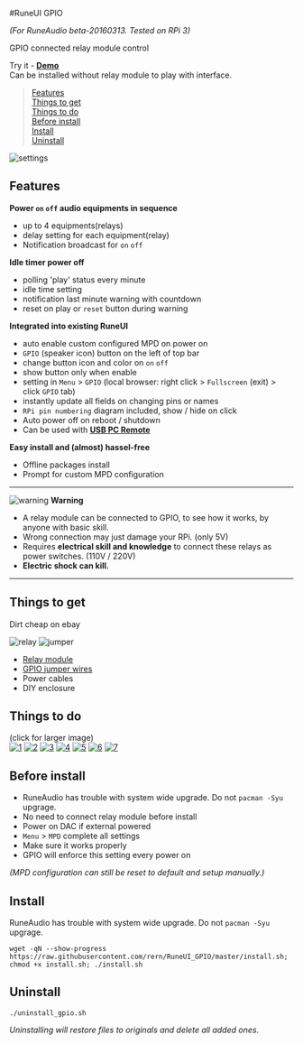 #RuneUI GPIO

_(For RuneAudio beta-20160313. Tested on RPi 3)_

GPIO connected relay module control  

Try it - [**Demo**](https://rern.github.io/RuneUI_GPIO/)  
Can be installed without relay module to play with interface.  

>[Features](#features)  
>[Things to get](#things-to-get)  
>[Things to do](#things-to-do)  
>[Before install](#before-install)  
>[Install](#install)  
>[Uninstall](#uninstall)  

![settings](https://github.com/rern/RuneUI_GPIO/blob/master/_repo/gpio.gif)  

Features
---

**Power `on` `off` audio equipments in sequence**
- up to 4 equipments(relays)
- delay setting for each equipment(relay)
- Notification broadcast for `on` `off`

**Idle timer power off**
- polling 'play' status every minute
- idle time setting
- notification last minute warning with countdown
- reset on play or `reset` button during warning

**Integrated into existing RuneUI**
- auto enable custom configured MPD on power on
- `GPIO` (speaker icon) button on the left of top bar
- change button icon and color on `on` `off`
- show button only when enable
- setting in `Menu` > `GPIO` (local browser: right click > `Fullscreen` (exit) > click `GPIO` tab)
- instantly update all fields on changing pins or names
- `RPi pin numbering` diagram included, show / hide on click
- Auto power off on reboot / shutdown
- Can be used with [**USB PC Remote**](https://github.com/rern/Rune_USB_PC_Remote)

**Easy install and (almost) hassel-free**
- Offline packages install
- Prompt for custom MPD configuration  

<hr>

![warning](https://github.com/rern/RuneUI_GPIO/blob/master/_repo/warning_el.png) **Warning**
- A relay module can be connected to GPIO, to see how it works, by anyone with basic skill.  
- Wrong connection may just damage your RPi. (only 5V)  
- Requires **electrical skill and knowledge** to connect these relays as power switches. (110V / 220V)  
- **Electric shock can kill.**  

<hr>

Things to get
---
Dirt cheap on ebay

![relay](https://github.com/rern/RuneUI_GPIO/blob/master/_repo/relay.jpg)
![jumper](https://github.com/rern/RuneUI_GPIO/blob/master/_repo/jumper.jpg)

- [Relay module](http://www.ebay.com/sch/i.html?_sacat=0&_nkw=4+channel+relay+module&_frs=1)
- [GPIO jumper wires](http://www.ebay.com/sch/i.html?_from=R40&_trksid=p2047675.m570.l1313.TR0.TRC0.H0.X10pcs+2pin+jumper.TRS0&_nkw=10pcs+2pin+jumper&_sacat=0)
- Power cables
- DIY enclosure

Things to do
---
(click for larger image)  
[![1](https://github.com/rern/RuneUI_GPIO/blob/master/_repo/GPIOs/1.jpg)](https://github.com/rern/RuneUI_GPIO/blob/master/_repo/1.jpg?raw=1)
[![2](https://github.com/rern/RuneUI_GPIO/blob/master/_repo/GPIOs/2.jpg)](https://github.com/rern/RuneUI_GPIO/blob/master/_repo/2.jpg?raw=1)
[![3](https://github.com/rern/RuneUI_GPIO/blob/master/_repo/GPIOs/3.jpg)](https://github.com/rern/RuneUI_GPIO/blob/master/_repo/3.jpg?raw=1)
[![4](https://github.com/rern/RuneUI_GPIO/blob/master/_repo/GPIOs/4.jpg)](https://github.com/rern/RuneUI_GPIO/blob/master/_repo/4.jpg?raw=1)
[![5](https://github.com/rern/RuneUI_GPIO/blob/master/_repo/GPIOs/5.jpg)](https://github.com/rern/RuneUI_GPIO/blob/master/_repo/5.jpg?raw=1)
[![6](https://github.com/rern/RuneUI_GPIO/blob/master/_repo/GPIOs/6.jpg)](https://github.com/rern/RuneUI_GPIO/blob/master/_repo/6.jpg?raw=1)
[![7](https://github.com/rern/RuneUI_GPIO/blob/master/_repo/GPIOs/7.jpg)](https://github.com/rern/RuneUI_GPIO/blob/master/_repo/7.jpg?raw=1)

Before install
---
- RuneAudio has trouble with system wide upgrade. Do not `pacman -Syu` upgrage. 
- No need to connect relay module before install
- Power on DAC if external powered
- `Menu` > `MPD` complete all settings
- Make sure it works properly
- GPIO will enforce this setting every power on

_(MPD configuration can still be reset to default and setup manually.)_

Install
---
RuneAudio has trouble with system wide upgrade. Do not `pacman -Syu` upgrage.
```
wget -qN --show-progress https://raw.githubusercontent.com/rern/RuneUI_GPIO/master/install.sh; chmod +x install.sh; ./install.sh
```

Uninstall
---
```
./uninstall_gpio.sh
```
_Uninstalling will restore files to originals and delete all added ones._  
